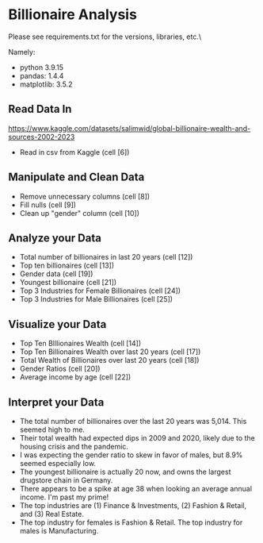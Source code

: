 # Billionaire Analysis
Please see requirements.txt for the versions, libraries, etc.\

Namely:
* python 3.9.15
* pandas: 1.4.4
* matplotlib: 3.5.2

## Read Data In
https://www.kaggle.com/datasets/salimwid/global-billionaire-wealth-and-sources-2002-2023
* Read in csv from Kaggle (cell [6])


## Manipulate and Clean Data
* Remove unnecessary columns (cell [8])
* Fill nulls (cell [9])
* Clean up "gender" column (cell [10])


## Analyze your Data
* Total number of billionaires in last 20 years (cell [12])
* Top ten billionaires (cell [13])
* Gender data (cell [19])
* Youngest billionaire (cell [21])
* Top 3 Industries for Female Billionaires (cell [24])
* Top 3 Industries for Male Billionaires (cell [25])


## Visualize your Data
* Top Ten BIllionaires Wealth (cell [14])
* Top Ten Billionaires Wealth over last 20 years (cell [17])
* Total Wealth of Billionaires over last 20 years (cell [18])
* Gender Ratios (cell [20])
* Average income by age (cell [22])


## Interpret your Data
* The total number of billionaires over the last 20 years was 5,014. This seemed high to me. 
* Their total wealth had expected dips in 2009 and 2020, likely due to the housing crisis and the pandemic.
* I was expecting the gender ratio to skew in favor of males, but 8.9% seemed especially low. 
* The youngest billionaire is actually 20 now, and owns the largest drugstore chain in Germany.
* There appears to be a spike at age 38 when looking an average annual income. I'm past my prime!
* The top industries are (1) Finance & Investments, (2) Fashion & Retail, and (3) Real Estate.
* The top industry for females is Fashion & Retail. The top industry for males is Manufacturing. 